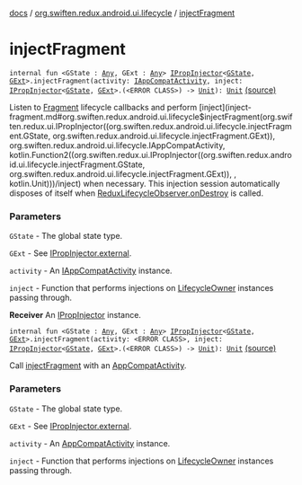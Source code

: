 [docs](../index.md) / [org.swiften.redux.android.ui.lifecycle](index.md) / [injectFragment](./inject-fragment.md)

# injectFragment

`internal fun <GState : `[`Any`](https://kotlinlang.org/api/latest/jvm/stdlib/kotlin/-any/index.html)`, GExt : `[`Any`](https://kotlinlang.org/api/latest/jvm/stdlib/kotlin/-any/index.html)`> `[`IPropInjector`](../org.swiften.redux.ui/-i-prop-injector/index.md)`<`[`GState`](inject-fragment.md#GState)`, `[`GExt`](inject-fragment.md#GExt)`>.injectFragment(activity: `[`IAppCompatActivity`](-i-app-compat-activity/index.md)`, inject: `[`IPropInjector`](../org.swiften.redux.ui/-i-prop-injector/index.md)`<`[`GState`](inject-fragment.md#GState)`, `[`GExt`](inject-fragment.md#GExt)`>.(<ERROR CLASS>) -> `[`Unit`](https://kotlinlang.org/api/latest/jvm/stdlib/kotlin/-unit/index.html)`): `[`Unit`](https://kotlinlang.org/api/latest/jvm/stdlib/kotlin/-unit/index.html) [(source)](https://github.com/protoman92/KotlinRedux/tree/master/android/android-lifecycle/src/main/java/org/swiften/redux/android/ui/lifecycle/AndroidFragment.kt#L39)

Listen to [Fragment](#) lifecycle callbacks and perform [inject](inject-fragment.md#org.swiften.redux.android.ui.lifecycle$injectFragment(org.swiften.redux.ui.IPropInjector((org.swiften.redux.android.ui.lifecycle.injectFragment.GState, org.swiften.redux.android.ui.lifecycle.injectFragment.GExt)), org.swiften.redux.android.ui.lifecycle.IAppCompatActivity, kotlin.Function2((org.swiften.redux.ui.IPropInjector((org.swiften.redux.android.ui.lifecycle.injectFragment.GState, org.swiften.redux.android.ui.lifecycle.injectFragment.GExt)), , kotlin.Unit)))/inject) when necessary. This injection
session automatically disposes of itself when [ReduxLifecycleObserver.onDestroy](-redux-lifecycle-observer/on-destroy.md) is called.

### Parameters

`GState` - The global state type.

`GExt` - See [IPropInjector.external](../org.swiften.redux.ui/-i-action-dependency/external.md).

`activity` - An [IAppCompatActivity](-i-app-compat-activity/index.md) instance.

`inject` - Function that performs injections on [LifecycleOwner](#) instances passing through.

**Receiver**
An [IPropInjector](../org.swiften.redux.ui/-i-prop-injector/index.md) instance.

`internal fun <GState : `[`Any`](https://kotlinlang.org/api/latest/jvm/stdlib/kotlin/-any/index.html)`, GExt : `[`Any`](https://kotlinlang.org/api/latest/jvm/stdlib/kotlin/-any/index.html)`> `[`IPropInjector`](../org.swiften.redux.ui/-i-prop-injector/index.md)`<`[`GState`](inject-fragment.md#GState)`, `[`GExt`](inject-fragment.md#GExt)`>.injectFragment(activity: <ERROR CLASS>, inject: `[`IPropInjector`](../org.swiften.redux.ui/-i-prop-injector/index.md)`<`[`GState`](inject-fragment.md#GState)`, `[`GExt`](inject-fragment.md#GExt)`>.(<ERROR CLASS>) -> `[`Unit`](https://kotlinlang.org/api/latest/jvm/stdlib/kotlin/-unit/index.html)`): `[`Unit`](https://kotlinlang.org/api/latest/jvm/stdlib/kotlin/-unit/index.html) [(source)](https://github.com/protoman92/KotlinRedux/tree/master/android/android-lifecycle/src/main/java/org/swiften/redux/android/ui/lifecycle/AndroidFragment.kt#L72)

Call [injectFragment](./inject-fragment.md) with an [AppCompatActivity](#).

### Parameters

`GState` - The global state type.

`GExt` - See [IPropInjector.external](../org.swiften.redux.ui/-i-action-dependency/external.md).

`activity` - An [AppCompatActivity](#) instance.

`inject` - Function that performs injections on [LifecycleOwner](#) instances passing through.